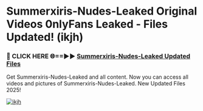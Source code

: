# Summerxiris-Nudes-Leaked Original Videos 0nlyFans Leaked - Files Updated! (ikjh)

<h3>🔴 CLICK HERE 🌐==►► <a href="https://tinyurl.com/4mcuefdz" rel="nofollow">Summerxiris-Nudes-Leaked Updated Files</a></h3>

Get Summerxiris-Nudes-Leaked and all content. Now you can access all videos and pictures of Summerxiris-Nudes-Leaked. New Updated Files 2025!

[![ikjh](https://i.imgur.com/StAQSOY.gif)](https://tinyurl.com/4mcuefdz)
